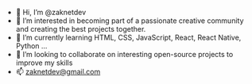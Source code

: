 - 👋 Hi, I’m @zaknetdev
- 👀 I’m interested in becoming part of a passionate creative community and creating the best projects together. 
- 🌱 I’m currently learning HTML, CSS, JavaScript, React, React Native, Python ...
- 💞️ I’m looking to collaborate on interesting open-source projects to improve my skills
- 📫 zaknetdev@gmail.com

<!---
zaknetdev/zaknetdev is a ✨ special ✨ repository because its `README.md` (this file) appears on your GitHub profile.
You can click the Preview link to take a look at your changes.
--->
